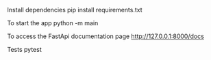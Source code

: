 Install dependencies
pip install requirements.txt

To start the app 
python -m main

To access the FastApi documentation page
http://127.0.0.1:8000/docs

Tests
pytest
